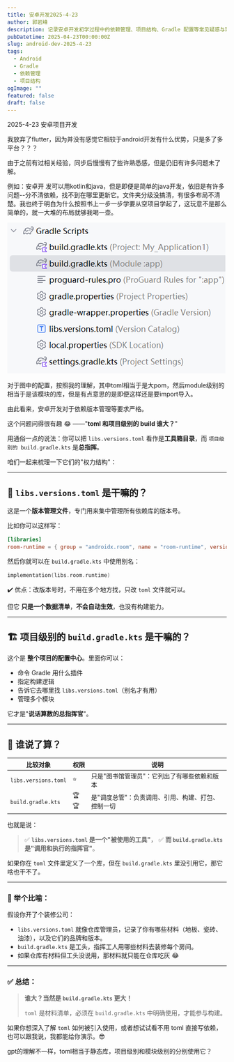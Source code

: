 ```yaml
---
title: 安卓开发2025-4-23
author: 郭岩峰
description: 记录安卓开发初学过程中的依赖管理、项目结构、Gradle 配置等常见疑惑与理解，包含 toml 与 build.gradle.kts 权限关系的通俗解释。
pubDatetime: 2025-04-23T00:00:00Z
slug: android-dev-2025-4-23
tags:
  - Android
  - Gradle
  - 依赖管理
  - 项目结构
ogImage: ""
featured: false
draft: false
---
```


2025-4-23 安卓项目开发

我放弃了flutter，因为并没有感觉它相较于android开发有什么优势，只是多了多平台？？？

由于之前有过相关经验，同步后慢慢有了些许熟悉感，但是仍旧有许多问题未了解。

例如：安卓开 发可以用kotlin和java，但是即便是简单的java开发，依旧是有许多问题--分不清依赖，找不到在哪里更新它。文件夹分级没搞清，有很多布局不清楚。我也终于明白为什么按照书上一步一步学要从空项目学起了，这玩意不是那么简单的，就一大堆的布局就够我喝一壶。

![image-20250423143909965](../../..//assets/images/image-20250423143909965.png)

对于图中的配置，按照我的理解，其中toml相当于是大pom，然后module级别的相当于是该模块的库，但是有点意思的是即便这样还是要import导入。

由此看来，安卓开发对于依赖版本管理等要求严格。

这个问题问得很有趣 😂 ——"**toml 和项目级别的 build 谁大？**"

用通俗一点的说法：你可以把 `libs.versions.toml` 看作是**工具箱目录**，而 `项目级别的 build.gradle.kts` 是**总指挥**。

咱们一起来梳理一下它们的"权力结构"：

------

## 🧰 `libs.versions.toml` 是干嘛的？

这是一个**版本管理文件**，专门用来集中管理所有依赖库的版本号。

比如你可以这样写：

```toml
[libraries]
room-runtime = { group = "androidx.room", name = "room-runtime", version = "2.6.1" }
```

然后你就可以在 `build.gradle.kts` 中使用别名：

```kotlin
implementation(libs.room.runtime)
```

✔️ 优点：改版本号时，不用在多个地方找，只改 `toml` 文件就可以。

但它 **只是一个数据清单**，**不会自动生效**，也没有构建能力。

------

## 🏗️ 项目级别的 `build.gradle.kts` 是干嘛的？

这个是 **整个项目的配置中心**。里面你可以：

- 命令 Gradle 用什么插件
- 指定构建逻辑
- 告诉它去哪里找 `libs.versions.toml`（别名才有用）
- 管理多个模块

它才是"**说话算数的总指挥官**"。

------

## 🥇 谁说了算？

| 比较对象             | 权限 | 说明                                               |
| -------------------- | ---- | -------------------------------------------------- |
| `libs.versions.toml` | ⭐    | 只是"图书馆管理员"：它列出了有哪些依赖和版本       |
| `build.gradle.kts`   | 🏆🏆   | 是"调度总管"：负责调用、引用、构建、打包、控制一切 |

也就是说：

> ✅ **`libs.versions.toml` 是一个"被使用的工具"**，
>  ✅ **而 `build.gradle.kts` 是"调用和执行的指挥官"**。

如果你在 `toml` 文件里定义了一个库，但在 `build.gradle.kts` 里没引用它，那它啥也干不了。

------

### 🎯 举个比喻：

假设你开了个装修公司：

- `libs.versions.toml` 就像仓库管理员，记录了你有哪些材料（地板、瓷砖、油漆），以及它们的品牌和版本。
- `build.gradle.kts` 是工头，指挥工人用哪些材料去装修每个房间。
- 如果仓库有材料但工头没说用，那材料就只能在仓库吃灰 😂

------

### ✅ 总结：

> **谁大？当然是 `build.gradle.kts` 更大！**
>
> `toml` 是材料清单，必须在 `build.gradle.kts` 中明确使用，才能参与构建。

如果你想深入了解 `toml` 如何被引入使用，或者想试试看不用 toml 直接写依赖，也可以跟我说，我都能给你演示。😎

gpt的理解不一样，toml相当于静态库，项目级别和模块级别的分别使用它？

